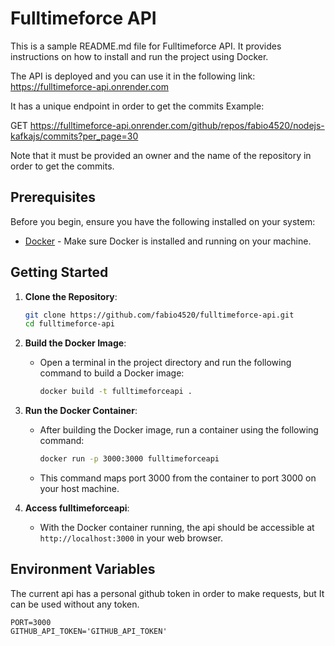 # Fulltimeforce API

This is a sample README.md file for Fulltimeforce API. It provides instructions on how to install and run the project using Docker.

The API is deployed and you can use it in the following link: https://fulltimeforce-api.onrender.com

It has a unique endpoint in order to get the commits
Example:

GET https://fulltimeforce-api.onrender.com/github/repos/fabio4520/nodejs-kafkajs/commits?per_page=30

Note that it must be provided an owner and the name of the repository in order to get the commits.

## Prerequisites

Before you begin, ensure you have the following installed on your system:

- [Docker](https://www.docker.com/get-started) - Make sure Docker is installed and running on your machine.

## Getting Started

1. **Clone the Repository**:

   ```bash
   git clone https://github.com/fabio4520/fulltimeforce-api.git
   cd fulltimeforce-api
   ```

2. **Build the Docker Image**:

   - Open a terminal in the project directory and run the following command to build a Docker image:

     ```bash
     docker build -t fulltimeforceapi .
     ```

3. **Run the Docker Container**:

   - After building the Docker image, run a container using the following command:

     ```bash
     docker run -p 3000:3000 fulltimeforceapi
     ```

   - This command maps port 3000 from the container to port 3000 on your host machine.

4. **Access fulltimeforceapi**:

   - With the Docker container running, the api should be accessible at `http://localhost:3000` in your web browser.

## Environment Variables

The current api has a personal github token in order to make requests, but It can be used without any token.

```env
PORT=3000
GITHUB_API_TOKEN='GITHUB_API_TOKEN'
```
